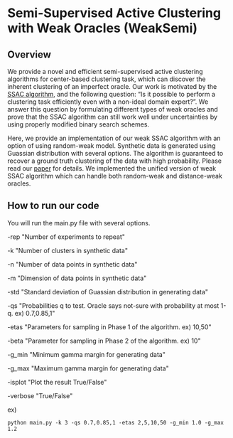 # Semi-Supervised Active Clustering with Weak Oracles (WeakSemi)
## Overview
We provide a novel and efficient semi-supervised active clustering algorithms for center-based clustering task, which can discover the inherent clustering of an imperfect oracle. Our work is motivated by the [SSAC algorithm](https://papers.nips.cc/paper/6449-clustering-with-same-cluster-queries.pdf), and the following question: “Is it possible to perform a clustering task efficiently even with a non-ideal domain expert?”. We answer this question by formulating different types of weak oracles and prove that the SSAC algorithm can still work well under uncertainties by using properly modified binary search schemes.

Here, we provide an implementation of our weak SSAC algorithm with an option of using random-weak model. Synthetic data is generated using Guassian distribution with several options. The algorithm is guaranteed to recover a ground truth clustering of the data with high probability. Please read our [paper](https://arxiv.org/abs/1709.03202) for details. We implemented the unified version of weak SSAC algorithm which can handle both random-weak and distance-weak oracles.

## How to run our code
You will run the main.py file with several options.

-rep "Number of experiments to repeat"

-k "Number of clusters in synthetic data"

-n "Number of data points in synthetic data"

-m "Dimension of data points in synthetic data"

-std "Standard deviation of Guassian distribution in generating data"

-qs "Probabilities q to test. Oracle says not-sure with probability at most 1-q. ex) 0.7,0.85,1"

-etas "Parameters for sampling in Phase 1 of the algorithm. ex) 10,50"

-beta "Parameter for sampling in Phase 2 of the algorithm. ex) 10"

-g_min "Minimum gamma margin for generating data"

-g_max "Maximum gamma margin for generating data"

-isplot "Plot the result True/False"

-verbose "True/False"

ex)
```
python main.py -k 3 -qs 0.7,0.85,1 -etas 2,5,10,50 -g_min 1.0 -g_max 1.2
```
